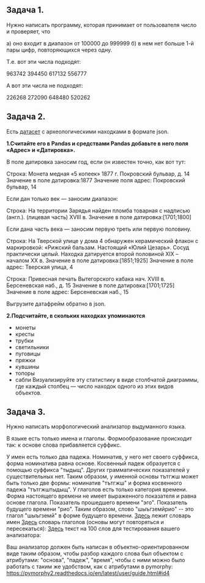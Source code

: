 
## Задача 1. 

Нужно написать программу, которая принимает от пользователя число и проверяет, что
 
а) оно входит в диапазон  от 100000 до 999999 
б) в нем нет больше 1-й пары цифр, повторяющихся через одну. 

Т.е. вот эти числа подходят:

963742
394450
617132
556777

А вот эти числа не подходят:

226268
272090
648480
520262



## Задача 2. 


Есть [датасет](https://raw.githubusercontent.com/dhhse/dh2020/master/data/archeo.json ) с археологическими находками в формате json. 

**1.Считайте его в Pandas и средствами Pandas добавьте в него поля «Адрес» и «Датировка».** 

В поле датировка заносим год, если он известен точно, как вот тут: 

Строка: Монета медная «5 копеек» 1877 г. Покровский бульвар, д. 14
Значение в поле датировка:1877
Значение поля адрес: Покровский бульвар, 14

Если дан только век — заносим диапазон:

Строка: На территории Зарядья найден пломба товарная с надписью (англ.). (лицевая часть) XVIII в.
Значение в поле датировка:[1701;1800]

Если дана часть века — заносим первую треть или первую половину.

Строка: На Тверской улице у дома 4 обнаружен керамический флакон с маркировкой: «Рижский бальзам. Настоящий «Юлий Цезарь». Сосуд практически целый. Находка датируется второй половиной XIX  – началом XX в.
Значение в поле датировка:[1851;1925]
Значение в поле адрес: Тверская улица, 4 

Строка: Привесная печать Вытегорского кабака нач. XVIII в. Берсеневская наб., д. 15
Значение в поле датировка:[1701;1725]
Значение в поле адрес: Берсеневская наб., 15

Выгрузите датафрейм обратно в json.

**2.Подсчитайте, в скольких находках упоминаются**

* монеты
* кресты
* трубки
* светильники
* пуговицы
* пряжки
* кувшины
* топоры
* сабли
Визуализируйте эту статистику в виде столбчатой диаграммы, где каждый столбец — число находок одного из этих видов объектов.

## Задача 3. 

Нужно написать морфологический анализатор выдуманного языка. 

В языке есть только имена и глаголы. Формообразование происходит так: к основе слова прибавляется суффикс. 

У имен есть только два падежа. Номинатив, у него нет своего суффикса, форма номинатива равна основе. Косвенный падеж образуется с помощью суффикса "тыдыщ". Других грамматических показателей у существительных нет. Таким образом, у именной основы тътгжш может быть только две формы: номинатив "тътгжш" и форма косвенного падежа "тътгжштыдыщ".
У глаголов есть только категория времени. Форма настоящего времени не имеет выраженного показателя и равна основе глагола. Показатель прошедшего времени "эго". Показатель будущего времени "рио". Таким образом, слово "шыъгземйрио" -- это глагол "шыъгземй" в форме будущего времени.
[Здесь](data/dict_S.json) лежит словарь имен 
[Здесь](data/dict_V.json) словарь глаголов (основы могут повторяться и пересекаться): 
[Здесь](data/Test_text.txt) текст на 100 слов для тестирования вашего анализатора: 

Ваш анализатор должен быть написан в объектно-ориентированном виде таким образом, чтобы разбор каждого слова был объектом с атрибутами: "основа", "падеж", "время", чтобы с ними можно было работать с таким же удобством, как с атрибутами в pymorphy: https://pymorphy2.readthedocs.io/en/latest/user/guide.html#id4

